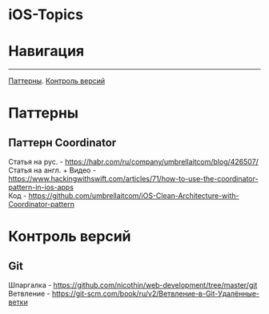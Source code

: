 # iOS-Topics

# Навигация
-----------

[Паттерны](https://github.com/Alex0Klain/iOS-Topics#паттерны). 
[Контроль версий](https://github.com/Alex0Klain/iOS-Topics#контроль-версий)

# Паттерны
  
## Паттерн Coordinator

Статья на рус. - https://habr.com/ru/company/umbrellaitcom/blog/426507/  
Статья на англ. + Видео - https://www.hackingwithswift.com/articles/71/how-to-use-the-coordinator-pattern-in-ios-apps  
Код - https://github.com/umbrellaitcom/iOS-Clean-Architecture-with-Coordinator-pattern  

# Контроль версий
  
## Git

Шпаргалка - https://github.com/nicothin/web-development/tree/master/git  
Ветвление - https://git-scm.com/book/ru/v2/Ветвление-в-Git-Удалённые-ветки  
